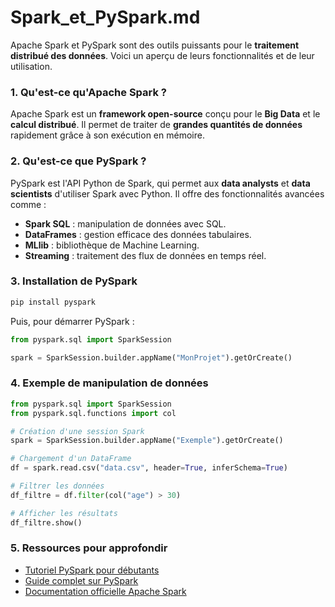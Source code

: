 # Spark_et_PySpark.md

Apache Spark et PySpark sont des outils puissants pour le **traitement distribué des données**. Voici un aperçu de leurs fonctionnalités et de leur utilisation.

### 1. **Qu'est-ce qu'Apache Spark ?**
Apache Spark est un **framework open-source** conçu pour le **Big Data** et le **calcul distribué**. Il permet de traiter de **grandes quantités de données** rapidement grâce à son exécution en mémoire.

### 2. **Qu'est-ce que PySpark ?**
PySpark est l'API Python de Spark, qui permet aux **data analysts** et **data scientists** d'utiliser Spark avec Python. Il offre des fonctionnalités avancées comme :
- **Spark SQL** : manipulation de données avec SQL.
- **DataFrames** : gestion efficace des données tabulaires.
- **MLlib** : bibliothèque de Machine Learning.
- **Streaming** : traitement des flux de données en temps réel.

### 3. **Installation de PySpark**
```bash
pip install pyspark
```
Puis, pour démarrer PySpark :
```python
from pyspark.sql import SparkSession

spark = SparkSession.builder.appName("MonProjet").getOrCreate()
```

### 4. **Exemple de manipulation de données**
```python
from pyspark.sql import SparkSession
from pyspark.sql.functions import col

# Création d'une session Spark
spark = SparkSession.builder.appName("Exemple").getOrCreate()

# Chargement d'un DataFrame
df = spark.read.csv("data.csv", header=True, inferSchema=True)

# Filtrer les données
df_filtre = df.filter(col("age") > 30)

# Afficher les résultats
df_filtre.show()
```

### 5. **Ressources pour approfondir**
- [Tutoriel PySpark pour débutants](https://www.guru99.com/fr/pyspark-tutorial.html)
- [Guide complet sur PySpark](https://datascientest.com/pyspark)
- [Documentation officielle Apache Spark](https://spark.apache.org/docs/latest/api/python/index.html)
